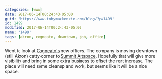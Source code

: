 ```yaml
---
categories: [www]
date: 2017-06-14T00:24:43-05:00
guid: 'https://www.tobymackenzie.com/blog/?p=1499'
id: 1499
modified: 2017-06-14T00:24:43-05:00
name: '1499'
tags: [akron, cogneato, downtown, job, office]
---
```


Went to look at [Cogneato's](https://cogneato.com/) new offices.  The company is moving downtown (still Akron) catty-corner to [Summit Artspace](https://www.summitartspace.org/).<!--more-->  Hopefully that will give more visibility and bring in some extra business to offset the rent increase.  The place will need some cleanup and work, but seems like it will be a nice space.
